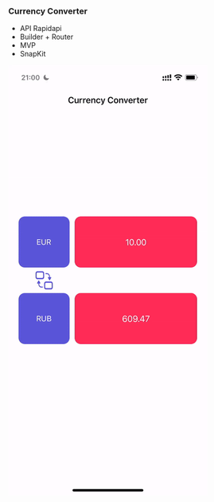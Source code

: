 ### Currency Converter
- API Rapidapi
- Builder + Router
- MVP
- SnapKit

![](https://github.com/defolty/Currency-Converter/blob/BottomSheet/Converter/Helpers/ConverterGif.gif)
